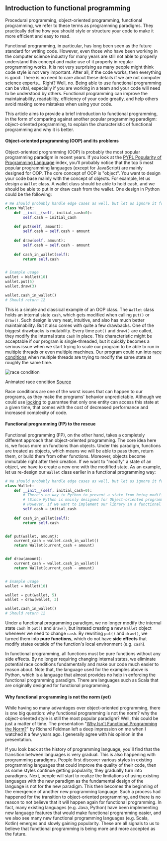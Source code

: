 ## Introduction to functional programming

Procedural programming, object-oriented programming, functional programming, we refer to these terms as programming paradigms. They practically define how you should style or structure your code to make it more efficient and easy to read.

Functional programming, in particular, has long been seen as the future standard for writing code. However, even those who have been working in the computer science industry for many years are still not able to properly understand this concept and make use of it properly in regular programming works. It is not very surprising as many people might think code style is not very important. After all, if the code works, then everything is good. There is no need to care about these details if we are not computer science experts... Right? Well, no. Being able to use functional programming can be vital, especially if you are working in a team and your code will need to be understood by others. Functional programming can improve the maintainability, readability, efficiency of your code greatly, and help others avoid making some mistakes when using your code.

This article aims to provide a brief introduction to functional programming, in the form of comparing against another popular programming paradigm: object-oriented programming, to explain the characteristic of functional programming and why it is better.

#### Object-oriented programming (OOP) and its problems

Object-oriented programming (OOP) is probably the most popular programming paradigm in recent years. If you look at the [PYPL Popularity of Programming Language](https://pypl.github.io/PYPL.html) index, you'll probably notice that the top 5 most popular programming languages (except for JavaScript) are mainly designed for OOP. The core concept of OOP is "object". You want to design your code base mainly with the concept of objects. For example, let us design a `Wallet` class. A wallet class should be able to hold cash, and we should be able to put in or draw cash from the wallet. One design in Python could be the following:

```python
# We should probably handle edge cases as well, but let us ignore it for simplicity.
class Wallet:
    def __init__(self, initial_cash=0):
        self.cash = initial_cash
    
    def put(self, amount):
        self.cash = self.cash + amount
    
    def draw(self, amount):
        self.cash = self.cash - amount
    
    def cash_in_wallet(self):
        return self.cash


# Example usage
wallet = Wallet(10)
wallet.put(5)
wallet.draw(3)

wallet.cash_in_wallet()
# Should return 12
```

This is a simple and classical example of an OOP class. The `Wallet` class holds an internal state `cash`, which gets modified when calling `put()` or `draw()`. Such design is very neat, intuitive, and also has much better maintainability. But it also comes with quite a few drawbacks. One of the biggest drawbacks is mutability. Every time `put()` and `draw()` are called, they modify the internal state `cash` in place. This characteristic might be acceptable if our program is single-threaded, but it quickly becomes a serious issue when we start trying to scale our program to be able to run in multiple threads or even multiple machines. Our program could run into [race conditions](https://en.wikipedia.org/wiki/Race_condition) when multiple threads are trying to modify the same state at roughly the same time.

![race condition](https://miro.medium.com/max/512/1*15B0mRJWmLWUxmw4QT7DCw.gif)

Animated race condition [Source](https://medium.com/@val_deleplace/does-the-race-detector-catch-all-data-races-1afed51d57fb)

Race conditions are one of the worst issues that can happen to our programs, as they make the programs' behavior unpredictable. Although we could use [locking](https://en.wikipedia.org/wiki/Lock_(computer_science)) to guarantee that only one entity can access this state at a given time, that comes with the cost of decreased performance and increased complexity of code.

#### Functional programming (FP) to the rescue

Functional programming (FP), on the other hand, takes a completely different approach than object-oriented programming. The core idea here is, we focus more on functions than objects. Under this paradigm, functions are treated as objects, which means we will be able to pass them, return them, or build them from other functions. Moreover, objects become immutable right after their creation. If we want to "modify" a state of an object, we have to create a new one with the modified state. As an example, let us re-design our `Wallet` class earlier in a functional programming way:

```python
# We should probably handle edge cases as well, but let us ignore it for simplicity.
class Wallet:
    def __init__(self, initial_cash=0):
        # There's no way in Python to prevent a state from being modified on the language level.
        # (Since Python is mainly designed for Object-oriented programming)
        # However, if we want to implement our library in a functional way, we should never change this state directly.
        self.cash = initial_cash
    
    def cash_in_wallet(self):
        return self.cash


def put(wallet, amount):
    current_cash = wallet.cash_in_wallet()
    return Wallet(current_cash + amount)


def draw(amount):
    current_cash = wallet.cash_in_wallet()
    return Wallet(current_cash - amount)


# Example usage
wallet = Wallet(10)

wallet = put(wallet, 5)
wallet = draw(wallet, 3)

wallet.cash_in_wallet()
# Should return 12
```

Under a functional programming paradigm, we no longer modify the internal state `cash` in `put()` and `draw()`, but instead creating a new `Wallet` object whenever we need to change `cash`. By rewriting `put()` and `draw()`, we turned them into **pure functions**, which do not have **side effects** that modify states outside of the function's local environment (e.g. `cash`). 

In functional programming, all functions must be pure functions without any side effects. By no longer requiring changing internal states, we eliminate potential race conditions fundamentally and make our code much easier to reason about. Note that, the language used for the examples above is Python, which is a language that almost provides no help in enforcing the functional programming paradigm. There are languages such as Scala that are originally designed for functional programming.

#### Why functional programming is not the norm (yet)

While having so many advantages over object-oriented programming, there is one big question: why functional programming is not the norm? why the object-oriented style is still the most popular paradigm? Well, this could be just a matter of time. The presentation "[Why Isn't Functional Programming the Norm?](https://www.youtube.com/watch?v=QyJZzq0v7Z4&t=1107s)" by Richard Feldman left a deep impression on me when I watched it a few years ago. I generally agree with his opinion in the presentation. 

If you look back at the history of programming language, you'll find that the transition between languages is very gradual. This is also happening with programming paradigms. People first discover various styles in existing programming languages that could improve the quality of their code, then as some styles continue getting popularity, they gradually turn into paradigms. Next, people will start to realize the limitations of using existing languages with the new paradigm as the fundamental design of the language is not for the new paradigm. This then becomes the beginning of the emergence of another new programming language. Such a process had happened for the transition to object-oriented programming, and there is no reason to not believe that it will happen again for functional programming. In fact, many existing languages (e.g. Java, Python) have been implementing new language features that would make functional programming easier, and we also see many new functional programming languages (e.g. Scala, Kotlin) emerges and slowly gaining popularity. These are all signals to us to believe that functional programming is being more and more accepted as the future.
